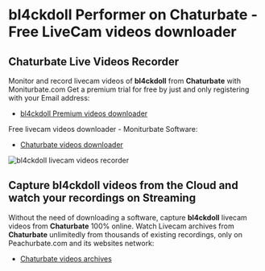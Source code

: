 # bl4ckdoll Performer on Chaturbate - Free LiveCam videos downloader

## Chaturbate Live Videos Recorder

Monitor and record livecam videos of **bl4ckdoll** from **Chaturbate** with Moniturbate.com
Get a premium trial for free by just and only registering with your Email address:
* [bl4ckdoll Premium videos downloader](https://moniturbate.com/request-demo-licence-key.html)

Free livecam videos downloader - Moniturbate Software:
* [Chaturbate videos downloader](https://moniturbate.com/moniturbate-download-software.html)

![bl4ckdoll livecam videos recorder](https://peachurnet.com/templates/moniturbate-software.png)


## Capture bl4ckdoll videos from the Cloud and watch your recordings on Streaming

Without the need of downloading a software, capture **bl4ckdoll** livecam videos from **Chaturbate** 100% online.
Watch Livecam archives from **Chaturbate** unlimitedly from thousands of existing recordings, only on Peachurbate.com and its websites network:
* [Chaturbate videos archives](https://peachurnet.com/)